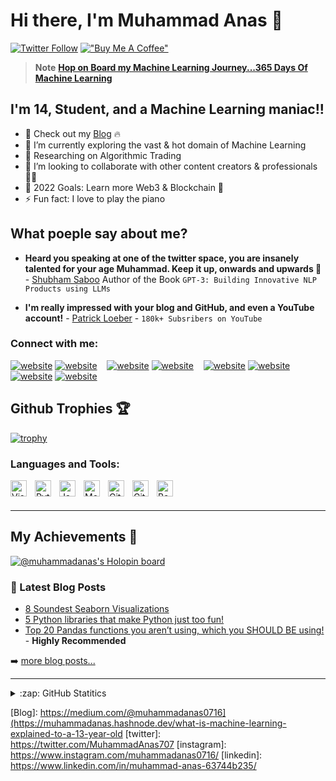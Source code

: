 # Hi there, I'm Muhammad Anas 👋 

[![Twitter Follow](https://img.shields.io/twitter/follow/MuhammadAnas707?color=1DA1F2&logo=twitter&style=for-the-badge)](https://twitter.com/MuhammadAnas707)
[!["Buy Me A Coffee"](https://www.buymeacoffee.com/assets/img/custom_images/orange_img.png)](https://www.buymeacoffee.com/muhammadanas)

> **Note** **[Hop on Board my Machine Learning Journey...365 Days Of Machine Learning](https://github.com/muhammadanas0716/Machine-Learning-101/blob/main/twitter.md)**


## I'm 14, Student, and a Machine Learning maniac!!

- 🔭 Check out my [Blog](https://medium.com/@muhammadanas0716) 🔥
- 🌱 I’m currently exploring the vast & hot domain of Machine Learning
- 📃 Researching on Algorithmic Trading
- 👯 I’m looking to collaborate with other content creators & professionals🤝🏻
- 🥅 2022 Goals: Learn more Web3 & Blockchain 🚀
- ⚡ Fun fact: I love to play the piano


## What poeple say about me?
* **Heard you speaking at one of the twitter space, you are insanely talented for your age Muhammad. Keep it up, onwards and upwards 🚀** - [Shubham Saboo](https://twitter.com/Saboo_Shubham_/status/1571165600428466179) Author of the Book `GPT-3: Building Innovative NLP Products using LLMs`

* **I'm really impressed with your blog and GitHub, and even a YouTube account!** - [Patrick Loeber](https://twitter.com/python_engineer) - `180k+ Subsribers on YouTube`

### Connect with me:

[![website](https://img.icons8.com/color/48/000000/twitter--v1.png)](https://twitter.com/MuhammadAnas707#gh-light-mode-only)
[![website](https://img.icons8.com/color/48/000000/twitter--v1.png)](https://twitter.com/MuhammadAnas707#gh-dark-mode-only)
&nbsp;&nbsp;
[![website](https://img.icons8.com/color/48/000000/medium-monogram.png)](https://medium.com/@muhammadanas0716#gh-light-mode-only)
[![website](https://img.icons8.com/color/48/000000/medium-monogram.png)](https://medium.com/@muhammadanas0716#gh-dark-mode-only)
&nbsp;&nbsp;
[![website](https://img.icons8.com/color/48/000000/linkedin.png)](https://www.linkedin.com/in/muhammad-anas-63744b235/#gh-light-mode-only)
[![website](https://img.icons8.com/color/48/000000/linkedin.png)](https://www.linkedin.com/in/muhammad-anas-63744b235/#gh-dark-mode-only)
&nbsp;&nbsp;
[![website](https://cdn4.iconfinder.com/data/icons/logos-and-brands/512/189_Kaggle_logo_logos-48.png)](https://www.kaggle.com/muhammadanas0716/#gh-light-mode-only)
[![website](https://cdn4.iconfinder.com/data/icons/logos-and-brands/512/189_Kaggle_logo_logos-48.png)](https://www.kaggle.com/muhammadanas0716/#gh-dark-mode-only)

## Github Trophies 🏆
[![trophy](https://github-profile-trophy.vercel.app/?username=muhammadanas0716&margin-w=15&margin-h=15&theme=gruvbox)](https://github.com/ryo-ma/github-profile-trophy)

### Languages and Tools:

<img align="left" alt="Visual Studio Code" width="26px" src="https://cdn.jsdelivr.net/gh/devicons/devicon/icons/vscode/vscode-original.svg" style="padding-right:10px;" />
<img align="left" alt="Python" width="26px" src="https://cdn.jsdelivr.net/gh/devicons/devicon/icons/python/python-original.svg" style="padding-right:10px;" />
<img align="left" alt="JavaScript" width="26px" src="https://cdn.jsdelivr.net/gh/devicons/devicon/icons/javascript/javascript-original.svg" style="padding-right:10px;" />
<img align="left" alt="MongoDB" width="26px" src="https://cdn.jsdelivr.net/gh/devicons/devicon/icons/mongodb/mongodb-original.svg" style="padding-right:10px;" />
<img align="left" alt="Git" width="26px" src="https://cdn.jsdelivr.net/gh/devicons/devicon/icons/git/git-original.svg" style="padding-right:10px;" />
<img align="left" alt="GitHub" width="26px" src="https://user-images.githubusercontent.com/3369400/139447912-e0f43f33-6d9f-45f8-be46-2df5bbc91289.png" style="padding-right:10px;" />
<img align="left" alt="Bash" width="26px" src="https://cdn.jsdelivr.net/gh/devicons/devicon/icons/bash/bash-original.svg" />

<br />
<br />

---

## My Achievements 🙌
[![@muhammadanas's Holopin board](https://holopin.me/muhammadanas)](https://holopin.io/@muhammadanas)

### 📕 Latest Blog Posts

<!-- BLOG-POST-LIST:START -->
- [8 Soundest Seaborn Visualizations](https://medium.com/gitconnected/8-soundest-seaborn-visualizations-a17a60861973)
- [5 Python libraries that make Python just too fun!](https://levelup.gitconnected.com/5-python-libraries-that-make-python-just-too-fun-6bffea68a283)
- [Top 20 Pandas functions you aren’t using, which you SHOULD BE using!](https://medium.com/gitconnected/top-20-pandas-functions-which-you-arent-using-which-you-should-be-using-a408a330daac) - **Highly Recommended**
<!-- BLOG-POST-LIST:END -->

➡️ [more blog posts...](https://medium.com/@muhammadanas0716v/)

---

<details>
  <summary>:zap: GitHub Statitics</summary>

  <img align="left" alt="My GitHub Stats" src="https://github-readme-stats.vercel.app/api?username=muhammadanas0716&show_icons=true&hide_border=false&title_color=ff652f&icon_color=FFE400&bg_color=09131B&text_color=ffffff&border_color=0c1a25" />

  
[![GitHub Streak](http://github-readme-streak-stats.herokuapp.com?user=muhammadanas0716&theme=dark&hide_border=true)](https://git.io/streak-stats)
</details>

[Blog]: https://medium.com/@muhammadanas0716](https://muhammadanas.hashnode.dev/what-is-machine-learning-explained-to-a-13-year-old
[twitter]: https://twitter.com/MuhammadAnas707
[instagram]: https://www.instagram.com/muhammadanas0716/
[linkedin]: https://www.linkedin.com/in/muhammad-anas-63744b235/


